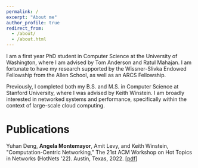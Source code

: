 ```yaml
---
permalink: /
excerpt: "About me"
author_profile: true
redirect_from: 
  - /about/
  - /about.html
---
```


I am a first year PhD student in Computer Science at the University of Washington, where I am advised by Tom Anderson and Ratul Mahajan. I am fortunate to have my research supported by the Wissner-Slivka Endowed Fellowship from the Allen School, as well as an ARCS Fellowship.

Previously, I completed both my B.S. and M.S. in Computer Science at Stanford University, where I was advised by Keith Winstein. I am broadly interested in networked systems and performance, specifically within the context of large-scale cloud computing.

Publications
======
Yuhan Deng, **Angela Montemayor**, Amit Levy, and Keith Winstein, "Computation-Centric Networking," The 21st ACM Workshop on Hot Topics in Networks (HotNets '22). Austin, Texas, 2022. [[pdf](http://angelamontemayor.github.io/files/hotnets22-final168[77].pdf)]

